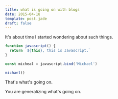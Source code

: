 ```yaml
---
title: what is going on with blogs
date: 2015-04-18
template: post.jade
draft: false
---
```


It's about time I started wondering about such things.

```javascript
function javascript() {
  return `${this}, this is Javascript.`
}

const micheal = javascript.bind('Michael')

michael()
```

That's what's going on.

You are generalizing what's going on.